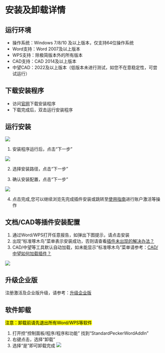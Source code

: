 # 安装及卸载详情
## 运行环境
- 操作系统：Windows 7/8/10 及以上版本，仅支持64位操作系统
- Word支持：Word 2007及以上版本
- WPS支持：除极简版本外的所有版本
- CAD支持：CAD 2014及以上版本
- 中望CAD：2022及以上版本（低版本未进行测试，如您不在意稳定性，可尝试运行） 
## 下载安装程序
- 访问[官网](http://www.bzyxxcx.com/)下载安装程序
- 下载完成后，双击运行安装程序
## 运行安装
![](http://doc.bzyxxcx.com/imgs/安装1.png)
1. 安装程序运行后，点击“下一步”

![](http://doc.bzyxxcx.com/imgs/安装2.png)

2. 选择安装路径，点击“下一步”

3. 确认安装配置，点击“下一步”

![](http://doc.bzyxxcx.com/imgs/安装4.png)

4. 点击完成,您可以继续浏览先完成插件安装或跳转至[使用指南]进行账户激活等操作
## 文档/CAD等插件安装配置
1. 通过Word/WPS打开任意报告，如弹出下图提示，请点击安装
2. 出现“标准啄木鸟”菜单表示安装成功，否则请查看[插件未出现的解决办法？][插件问题]
2. CAD/中望等工具默认自动加载，如未能显示“标准啄木鸟”菜单请参考：[CAD/中望如何加载插件？][CAD插件问题]

![](http://doc.bzyxxcx.com/imgs/插件菜单.png)

## 升级企业版
注册激活及企业版升级，请参考：[升级企业版][升级企业版]

[插件问题]: http://www.bzyxxcx.com/doc/guide/faq.html#%E6%8F%92%E4%BB%B6%E6%9C%AA%E6%9D%A5%E7%9A%84%E8%A7%A3%E5%86%B3%E5%8A%9E%E6%B3%95%EF%BC%9F
[CAD插件问题]: http://www.bzyxxcx.com/doc/guide/faq.html#cad%E6%8F%92%E4%BB%B6%E6%9C%AA%E6%9D%A5%E7%9A%84%E8%A7%A3%E5%86%B3%E5%8A%9E%E6%B3%95%EF%BC%9F
[升级企业版]: /guide/usage.html#%E5%8D%87%E7%BA%A7%E4%BC%81%E4%B8%9A%E7%89%88%E6%9C%AC%EF%BC%9F
[使用指南]: /guide/usage.html

## 软件卸载
<mark>注意：卸载前请先退出所有Word/WPS等软件</mark>
1. 打开控“控制面板/程序/程序和功能” 找到“StandardPeckerWordAddIn”
2. 右键点击，选择“卸载”
3. 选择“是”即可卸载完成
![](http://doc.bzyxxcx.com/imgs/xiezai1.png)